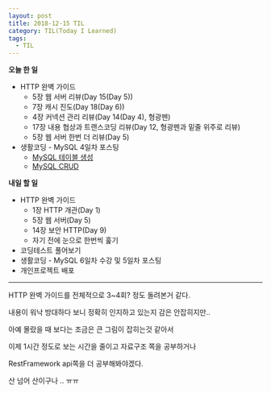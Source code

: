 ```yaml
---
layout: post
title: 2018-12-15 TIL
category: TIL(Today I Learned)
tags:
  - TIL
---
```




**오늘 한 일**

- HTTP 완벽 가이드
  - 5장 웹 서버 리뷰(Day 15(Day 5))
  - 7장 캐시 진도(Day 18(Day 6))
  - 4장 커넥션 관리 리뷰(Day 14(Day 4), 형광펜)
  - 17장 내용 협상과 트랜스코딩 리뷰(Day 12, 형광펜과 밑줄 위주로 리뷰)
  - 5장 웹 서버 한번 더 리뷰(Day 5)
- 생활코딩 - MySQL 4일차 포스팅
  - [MySQL 테이블 생성](https://kwonsoonwoo.github.io/sql/2018/12/14/MySQL-%ED%85%8C%EC%9D%B4%EB%B8%94-%EC%83%9D%EC%84%B1.html)
  - [MySQL CRUD](https://kwonsoonwoo.github.io/sql/2018/12/15/MySQL-CRUD.html)



**내일 할 일**

- HTTP 완벽 가이드
  - 1장 HTTP 개관(Day 1)
  - 5장 웹 서버(Day 5)
  - 14장 보안 HTTP(Day 9)
  - 자기 전에 눈으로 한번씩 훑기
- 코딩테스트 풀어보기
- 생활코딩 - MySQL 6일차 수강 및 5일차 포스팅
- 개인프로젝트 배포

---

HTTP 완벽 가이드를 전체적으로 3~4회? 정도 돌려본거 같다.

내용이 워낙 방대하다 보니 정확히 인지하고 있는지 감은 안잡히지만..

아예 몰랐을 때 보다는 조금은 큰 그림이 잡히는것 같아서

이제 1시간 정도로 보는 시간을 줄이고 자료구조 쪽을 공부하거나

RestFramework api쪽을 더 공부해봐야겠다.

산 넘어 산이구나 .. ㅠㅠ

